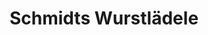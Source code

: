 ---
title: "Schmidts Wurstlädele"
url: /freiburg-im-breisgau/schmidts-wurstlaedele/
shop: Metzgerei
---